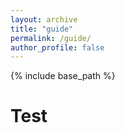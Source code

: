 ```yaml
---
layout: archive
title: "guide"
permalink: /guide/
author_profile: false
---
```


{% include base_path %}

# Test